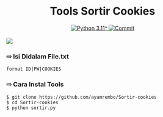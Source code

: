 <h1 align="center"><b>Tools Sortir Cookies </b></h1>
<div align="center">
  <a href="https://github.com/ayamrembo">
    <img alt="Python 3.11^" src="https://img.shields.io/badge/Python-3.11^-success.svg"/>
  </a>
  <a href="https://github.com/ayamrembo">
    <img alt="Commit" src="https://img.shields.io/github/last-commit/Fall-Xavier/zmbf.svg"/>
  </a>
</div>
<br>

<img src="https://ibb.co/tQ1xYSC">

### ⇨  Isi Didalam File.txt
```
format ID|PW|COOKIES
```
### ⇨  Cara Instal Tools
```
$ git clone https://github.com/ayamrembo/Sortir-cookies
$ cd Sortir-cookies
$ python sortir.py
```
